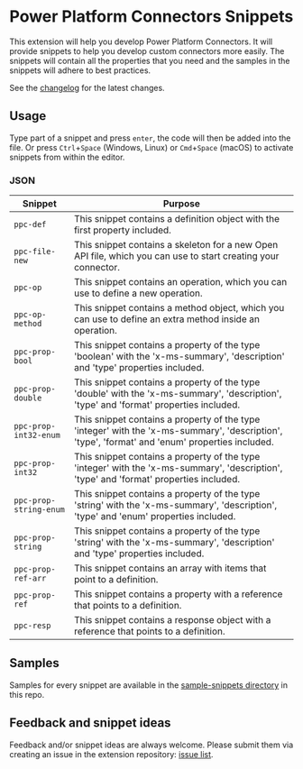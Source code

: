 # Power Platform Connectors Snippets

This extension will help you develop Power Platform Connectors. It will provide snippets to help you develop custom connectors more easily. The snippets will contain all the properties that you need and the samples in the snippets will adhere to best practices.

See the [changelog](./CHANGELOG.md) for the latest changes.

## Usage

Type part of a snippet and press `enter`, the code will then be added into the file. Or press `Ctrl`+`Space` (Windows, Linux) or `Cmd`+`Space` (macOS) to activate snippets from within the editor.

### JSON

| Snippet | Purpose |
|---------|---------|
| `ppc-def` | This snippet contains a definition object with the first property included. |
| `ppc-file-new` | This snippet contains a skeleton for a new Open API file, which you can use to start creating your connector. |
| `ppc-op` | This snippet contains an operation, which you can use to define a new operation. |
| `ppc-op-method` | This snippet contains a method object, which you can use to define an extra method inside an operation. |
| `ppc-prop-bool` | This snippet contains a property of the type 'boolean' with the 'x-ms-summary', 'description' and 'type' properties included. |
| `ppc-prop-double` | This snippet contains a property of the type 'double' with the 'x-ms-summary', 'description', 'type' and 'format' properties included. |
| `ppc-prop-int32-enum` | This snippet contains a property of the type 'integer' with the 'x-ms-summary', 'description', 'type', 'format' and 'enum' properties included. |
| `ppc-prop-int32` | This snippet contains a property of the type 'integer' with the 'x-ms-summary', 'description', 'type' and 'format' properties included. |
| `ppc-prop-string-enum` | This snippet contains a property of the type 'string' with the 'x-ms-summary', 'description', 'type' and 'enum' properties included. |
| `ppc-prop-string` | This snippet contains a property of the type 'string' with the 'x-ms-summary', 'description' and 'type' properties included. |
| `ppc-prop-ref-arr` | This snippet contains an array with items that point to a definition. |
| `ppc-prop-ref` | This snippet contains a property with a reference that points to a definition. |
| `ppc-resp` | This snippet contains a response object with a reference that points to a definition. |

## Samples

Samples for every snippet are available in the [sample-snippets directory](./sample-snippets/) in this repo. 

## Feedback and snippet ideas

Feedback and/or snippet ideas are always welcome. Please submit them via creating an issue in the extension repository: [issue list](./issues).